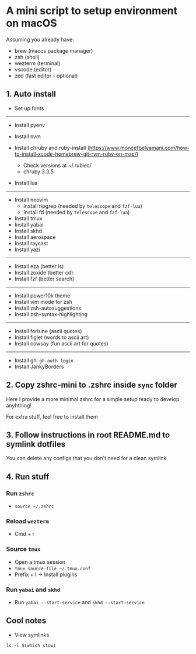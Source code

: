 # A mini script to setup environment on macOS

Assuming you already have:

- brew (macos package manager)
- zsh (shell)
- wezterm (terminal)
- vscode (editor)
- zed (fast editor - optional)

## 1. Auto install

- Set up fonts

---

- Install pyenv
- Install nvm

- Install chruby and ruby-install (https://www.moncefbelyamani.com/how-to-install-xcode-homebrew-git-rvm-ruby-on-mac/)

  - Check versions at ~/.rubies/
  - chruby 3.3.5

- Install lua

---

- Install neovim
  - Install ripgrep (needed by `telescope` and `fzf-lua`)
  - Install fd (needed by `telescope` and `fzf-lua`)
- Install tmux
- Install yabai
- Install skhd
- Install aerospace
- Install raycast
- Install yazi

---

- Install eza (better ls)
- Install zoxide (better cd)
- Install fzf (better search)

---

- Install power10k theme
- Install vim mode for zsh
- Install zsh-autosuggestions
- Install zsh-syntax-highlighting

---

- Install fortune (ascii quotes)
- Install figlet (words to ascii art)
- Install cowsay (fun ascii art for quotes)

---

- Install gh: `gh auth login`
- Install JankyBorders

## 2. Copy zshrc-mini to .zshrc inside `sync` folder

Here I provide a more minimal zshrc for a simple setup ready to develop anyhthing!

For extra stuff, feel free to install them

## 3. Follow instructions in root README.md to symlink dotfiles

You can delete any configs that you don't need for a clean symlink

## 4. Run stuff

### Run `zshrc`

- `source ~/.zshrc`

### Reload `wezterm`

- Cmd + r

### Source `tmux`

- Open a tmux session
- `tmux source-file ~/.tmux.conf`
- Prefix + I -> Install plugins

### Run `yabai` and `skhd`

- Run `yabai --start-service` and `skhd --start-service`

## Cool notes

- View symlinks

```
ls -l $(which stow)
```
